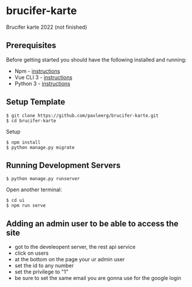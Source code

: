 # brucifer-karte
Brucifer karte 2022 (not finished)

## Prerequisites

Before getting started you should have the following installed and running:

-  Npm - [instructions](https://docs.npmjs.com/downloading-and-installing-node-js-and-npm)
-  Vue CLI 3 - [instructions](https://cli.vuejs.org/guide/installation.html)
-  Python 3 - [instructions](https://wiki.python.org/moin/BeginnersGuide)

## Setup Template

```
$ git clone https://github.com/pavleerg/brucifer-karte.git
$ cd brucifer-karte
```

Setup
```
$ npm install
$ python manage.py migrate
```

## Running Development Servers

```
$ python manage.py runserver
```
Open another terminal:

```
$ cd ui
$ npm run serve
```

## Adding an admin user to be able to access the site

- got to the develeopent server, the rest api service
- click on users
- at the bottom on the page your ur admin user
- set the id to any number
- set the privilege to "1" 
- be sure to set the same email you are gonna use for the google login

